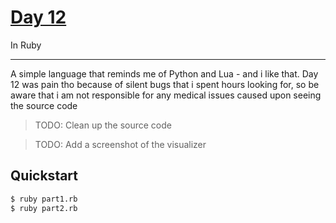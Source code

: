 # [Day 12](https://adventofcode.com/2022/day/12)
In Ruby

<hr>

A simple language that reminds me of Python and Lua - and i like that. Day 12 was pain tho because
of silent bugs that i spent hours looking for, so be aware that i am not responsible for any medical
issues caused upon seeing the source code

> TODO: Clean up the source code

> TODO: Add a screenshot of the visualizer

## Quickstart
```sh
$ ruby part1.rb
$ ruby part2.rb
```
